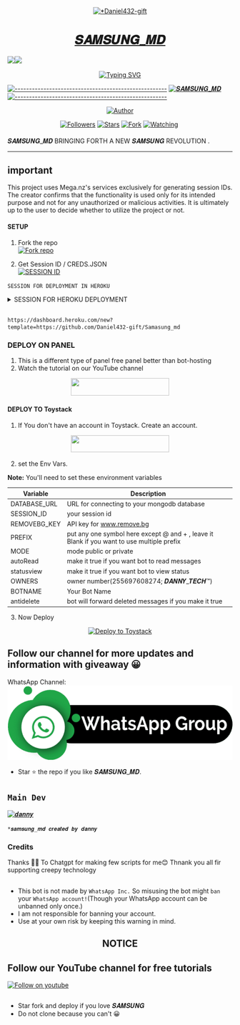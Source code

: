 <p align="center">  
  <a href="">
    <img alt="*Daniel432-gift" height="300" src="https:/files.catbox.moe/y4meeu.jpg">
    <h1 align="center">𝑺𝑨𝑴𝑺𝑼𝑵𝑮_𝑴𝑫</h1>
  </a>
</p>
<a><img src='https:/files.catbox.moe/y4meeu.jpg'/></a><a><img src='https://files.catbox.moe/y4meeu.jpg'/></a>
<p align="center">
<p align="center">
  <a href="https://git.io/typing-svg"><img src="https://readme-typing-svg.demolab.com?font=EB+Garamond&weight=800&size=28&duration=4000&pause=1000&random=false&width=435&lines=+•★⃝ 𝑺𝑨𝑴𝑺𝑼𝑵𝑮_+𝑴𝑫★⃝•;MULTI-DEVICE+WHATSAPP+BOT;DEVELOPED+BY+DANNY;RELEASED+DATE+09%2F11%2F2024." alt="Typing SVG" /></a>
</p>
 
  [![-----------------------------------------------------](https://raw.githubusercontent.com/andreasbm/readme/master/assets/lines/colored.png)](#table-of-contents)
 <a href="https://whatsapp.com/channel/0029VacQFw65Ui2gGv0Kwk1r">
 <img alt="𝑺𝑨𝑴𝑺𝑼𝑵𝑮_𝑴𝑫" height="300" src="https://imgur.com/a/5Zobdkd.jpeg">
 [![-----------------------------------------------------](https://raw.githubusercontent.com/andreasbm/readme/master/assets/lines/colored.png)](#table-of-contents)
  
</h1> 


<p align="center">
<a href="https://github.com/Daniel432-gift"><img title="Author" src="https://img.shields.io/badge/𝑺𝑨𝑴𝑺𝑼𝑵𝑮_𝑴𝑫-black?style=for-the-badge&logo=telegram"></a>
<p/>
<p align="center">
<a href="https://github.com/Daniel432-gift?tab=followers"><img title="Followers" src="https://img.shields.io/github/followers/Daniel432-gift?label=Followers&style=social"></a>
<a href="https://github.com/Daniel432-gift/Samasung_md/stargazers/"><img title="Stars" src="https://img.shields.io/github/stars/Daniel432-gift/Samasung_md?&style=social"></a>
<a href="https://github.com/Daniel432-gift/Samasung_md/network/members"><img title="Fork" src="https://img.shields.io/github/forks/Daniel432-gift/Samasung_md?style=social"></a>
<a href="https://github.com/Daniel432-gift/Samasung_md/watchers"><img title="Watching" src="https://img.shields.io/github/watchers/Daniel432-gift/Samasung_md?label=Watching&style=social"></a>
<a href="https://app.fossa.com/projects/git%2Bgithub.com%2FOpaksfirs%2𝑺𝑨𝑴𝑺𝑼𝑵𝑮_𝑴𝑫?ref=badge_shield" alt="FOSSA Status"><img sarc="https://app.fossa.com/api/projects/git%2Bgithub.com%2FOpaksfire%2F𝑺𝑨𝑴𝑺𝑼𝑵𝑮_𝑴𝑫.svg?type=shield"/></a>
</p>

####  
𝑺𝑨𝑴𝑺𝑼𝑵𝑮_𝑴𝑫 BRINGING FORTH A NEW 𝑺𝑨𝑴𝑺𝑼𝑵𝑮 REVOLUTION .

***
## important

This project  uses Mega.nz's services exclusively for generating session IDs. The creator confirms that the functionality is used only for its intended purpose and not for any unauthorized or malicious activities. It is ultimately up to the user to decide whether to utilize the project or not.

#### SETUP

1. Fork the repo
    <br>
<a href='https://github.com/Daniel432-gift/Samasung_md/fork' target="_blank"><img alt='Fork repo' src='https://img.shields.io/badge/Fork Repo-100000?style=for-the-badge&logo=scan&logoColor=white&labelColor=black&color=black'/></a>


2. Get Session ID / CREDS.JSON 
    <br>
<a href='https://samsung-77j2.onrender.com' target="_blank"><img alt='SESSION ID' src='https://img.shields.io/badge/Session_id-100000?style=for-the-badge&logo=scan&logoColor=white&labelColor=black&color=black'/></a>

`SESSION FOR DEPLOYMENT IN HEROKU`

</details>

<details>
<summary>SESSION FOR HEROKU DEPLOYMENT</summary>
   
**1. If you dont have Heroku account**

   <a href='https://signup.heroku.com/' target="_blank"><img alt='Heroku' src='https://img.shields.io/badge/-ℂℝ𝔼𝔸𝕋𝔼 𝔸ℂℂ𝕆𝕌ℕ𝕋 ℕ𝕆𝕎-black?style=for-the-badge&logo=heroku&logoColor=purple'/></a>

**2. Deploy To Heroku**       
   <a href='https://dashboard.heroku.com/new?template=https://github.com/Daniel432-gift/Samasung_md/tree/main' target="_blank"><img alt='DEPLOY' src='https://img.shields.io/badge/-𝔻𝔼ℙ𝕃𝕆𝕐 𝕋𝕆 ℍ𝔼ℝ𝕆𝕂𝕌-black?style=for-the-badge&logo=heroku&logoColor=purple'/></a>
</details>

##

  
```
https://dashboard.heroku.com/new?template=https://github.com/Daniel432-gift/Samasung_md 
```

### DEPLOY ON PANEL 

1. This is a different type of panel free panel better than bot-hosting
2. Watch the tutorial on our YouTube channel
    <br>
<p align="center"><a href="https://www.evoshosting.com"> <img src="https://img.shields.io/badge/FREE-PANEL%20Account-red?style=for-the-badge&logo=Free-Panel" width="220" height="38.45"/></a></p>  

#### DEPLOY TO Toystack

1. If You don't have an account in Toystack. Create an account.
    <br>
<p align="center"><a href="https://toystack.ai"> <img src="https://img.shields.io/badge/Toystack%20Account-blue?style=for-the-badge&logo=Toystack" width="220" height="38.45"/></a></p>

2. set the Env Vars.
    <br>


**Note:** You'll need to set these environment variables 

| Variable | Description 
|---|---|
| DATABASE_URL | URL for connecting to your mongodb database | 
| SESSION_ID | your session id | 
| REMOVEBG_KEY | API key for www.remove.bg | 
| PREFIX | put any one symbol here except @ and + , leave it Blank if you want to use multiple prefix |
| MODE | mode public or private |
| autoRead | make it true if you want bot to read messages |
| statusview | make it true if you want bot to view status | 
| OWNERS | owner number(255697608274; 𝑫𝑨𝑵𝑵𝒀_𝑻𝑬𝑪𝑯™) | 
| BOTNAME | Your Bot Name | 
| antidelete | bot will forward deleted messages if you make it true | 


3. Now Deploy
   <br>
 <div align="center">
  <a href="https://toystack.ai">
    <img src="https://img.shields.io/badge/Toystack%20Account-blue?style=for-the-badge&logo=Toystack" width="220" height="38.45" alt="Deploy to Toystack ">
  </a>
</div>


 
 ## Follow our channel for more updates and information with giveaway 😀

WhatsApp Channel: <a href="https://whatsapp.com/channel/0029VacQFw65Ui2gGv0Kwk1r"><img alt="WhatsApp" src="https://raw.githubusercontent.com/Neeraj-x0/Neeraj-x0/main/photos/suddidina-join-whatsapp.png"/></a>

- Star ⭐ the repo if you like 𝑺𝑨𝑴𝑺𝑼𝑵𝑮_𝑴𝑫.


## `Main Dev` 
<a href="https://github.com/Daniel432-gift"><img src="https://api.shannmoderz.xyz/server/file/XyjKP6IA0VnyFZF.jpg" width="250" height="250" alt="𝒅𝒂𝒏𝒏𝒚"/></a>
  
`*𝒔𝒂𝒎𝒔𝒖𝒏𝒈_𝒎𝒅 𝒄𝒓𝒆𝒂𝒕𝒆𝒅 𝒃𝒚 𝒅𝒂𝒏𝒏𝒚`

### Credits 
Thanks 🙏🏿 To Chatgpt for making few scripts for me😊
Thnank you all fir supporting creepy technology 

   
## 
- This bot is not made by `WhatsApp Inc.` So misusing the bot might `ban` your `WhatsApp account!`(Though your WhatsApp account can be unbanned only once.)
- I am not responsible for banning your account.
- Use at your own risk by keeping this warning in mind.


<h2 align="center">  NOTICE
</h2>

## Follow our YouTube channel for free tutorials 
<a href='https://www.youtube.com/@creepy_technology' target="_blank"><img alt='Follow on youtube' src='https://img.shields.io/badge/Follow on YouTube-100000?style=for-the-badge&logo=scan&logoColor=white&labelColor=black&color=black'/></a>
   
## 
- Star fork and deploy if you love 𝑺𝑨𝑴𝑺𝑼𝑵𝑮
- Do not clone because you can't 😀



